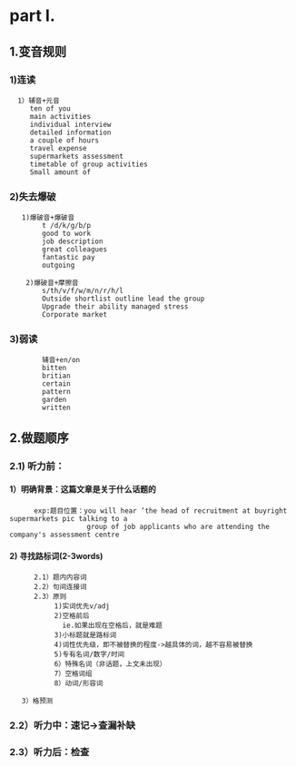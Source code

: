 # part I.
## 1.变音规则
### 1)连读
      1）辅音+元音
         ten of you
         main activities 
         individual interview 
         detailed information 
         a couple of hours 
         travel expense 
         supermarkets assessment 
         timetable of group activities 
         Small amount of
### 2)失去爆破
       1)爆破音+爆破音 
            t /d/k/g/b/p
            good to work 
            job description 
            great colleagues 
            fantastic pay 
            outgoing
            
        2)爆破音+摩擦音 
            s/th/v/f/w/m/n/r/h/l
            Outside shortlist outline lead the group 
            Upgrade their ability managed stress
            Corporate market
            
 ### 3)弱读 
            辅音+en/on 
            bitten
            britian 
            certain 
            pattern 
            garden
            written

## 2.做题顺序
### 2.1) 听力前：
####    1）明确背景：这篇文章是关于什么话题的
          exp:题目位置：you will hear ‘the head of recruitment at buyright supermarkets pic talking to a 
                       group of job applicants who are attending the company's assessment centre
####    2) 寻找路标词(2-3words)
          2.1）题内内容词
          2.2）句间连接词
          2.3）原则
               1)实词优先v/adj
               2)空格前后
                 ie.如果出现在空格后，就是难题
               3)小标题就是路标词
               4)词性优先级，即不被替换的程度->越具体的词，越不容易被替换
               5)专有名词/数字/时间
               6）特殊名词（非话题，上文未出现）
               7）空格词组
               8）动词/形容词
          
       3）格预测
### 2.2）听力中：速记->查漏补缺
### 2.3）听力后：检查




































































